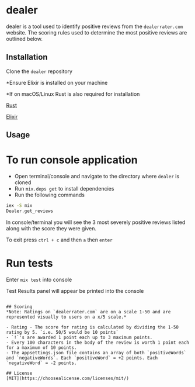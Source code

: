 # dealer

dealer is a tool used to identify positive reviews from the `dealerrater.com` website. The scoring rules used to determine the most positive reviews are outlined below.

## Installation

Clone the `dealer` repository

*Ensure Elixir is installed on your machine

*If on macOS/Linux Rust is also required for installation

[Rust](https://www.rust-lang.org/tools/install)

[Elixir](https://elixir-lang.org/install.html)

## Usage

# To run console application

- Open terminal/console and navigate to the directory where `dealer` is cloned
- Run `mix.deps get` to install dependencies
- Run the following commands

``` bash
iex -S mix 
Dealer.get_reviews
```
In console/terminal you will see the 3 most severely positive reviews listed along with the score they were given.

To exit press `ctrl + c` and then `a` then `enter`

# Run tests

Enter `mix test` into console

Test Results panel will appear be printed into the console
```

## Scoring
*Note: Ratings on `dealerrater.com` are on a scale 1-50 and are represented visually to users on a x/5 scale.*

- Rating - The score for rating is calculated by dividing the 1-50 rating by 5. `i.e. 50/5 would be 10 points`
- `!`'s are awarded 1 point each up to 3 maximum points.
- Every 100 characters in the body of the review is worth 1 point each for a maximum of 10 points.
- The appsettings.json file contains an array of both `positiveWords` and `negativeWords`. Each `positiveWord` = +2 points. Each `negativeWord` = -2 points.

## License
[MIT](https://choosealicense.com/licenses/mit/)
